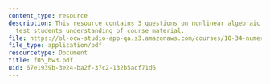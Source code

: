 ```yaml
---
content_type: resource
description: This resource contains 3 questions on nonlinear algebraic systems to
  test students understanding of course material.
file: https://ol-ocw-studio-app-qa.s3.amazonaws.com/courses/10-34-numerical-methods-applied-to-chemical-engineering-fall-2005/67e1939b3e24ba2f37c2132b5acf71d6_f05_hw3.pdf
file_type: application/pdf
resourcetype: Document
title: f05_hw3.pdf
uid: 67e1939b-3e24-ba2f-37c2-132b5acf71d6
---
```

